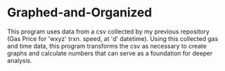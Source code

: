 # Graphed-and-Organized
This program uses data from a csv collected by my previous repository (Gas Price for 'wxyz' trxn. speed, at 'd' datetime).
Using this collected gas and time data, this program transforms the csv as necessary to create graphs and calculate numbers that can serve as a foundation for deeper analysis.
